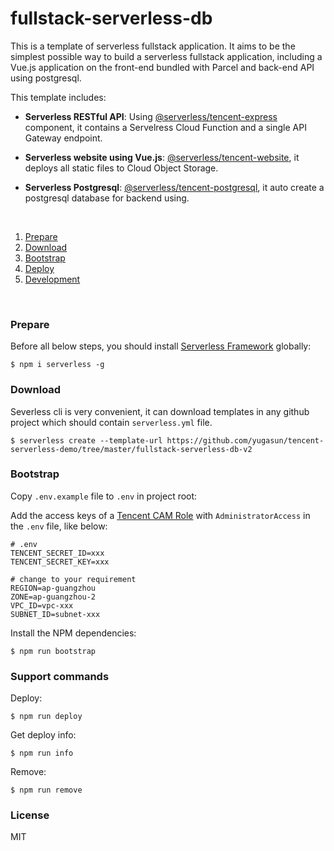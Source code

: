 # fullstack-serverless-db

This is a template of serverless fullstack application. It aims to be the
simplest possible way to build a serverless fullstack application, including a
Vue.js application on the front-end bundled with Parcel and back-end API using
postgresql.

This template includes:

- **Serverless RESTful API**: Using
  [@serverless/tencent-express](https://github.com/serverless-components/tencent-express/tree/v2)
  component, it contains a Servelress Cloud Function and a single API Gateway
  endpoint.

- **Serverless website using Vue.js**:
  [@serverless/tencent-website](https://github.com/serverless-components/tencent-website/tree/v2),
  it deploys all static files to Cloud Object Storage.

- **Serverless Postgresql**:
  [@serverless/tencent-postgresql](https://github.com/serverless-components/tencent-postgresql/tree/v2),
  it auto create a postgresql database for backend using.

&nbsp;

1. [Prepare](#Prepare)
2. [Download](#Download)
3. [Bootstrap](#Bootstrap)
4. [Deploy](#Deploy)
5. [Development](#Development)

&nbsp;

### Prepare

Before all below steps, you should install
[Serverless Framework](https://www.github.com/serverless/serverless) globally:

```console
$ npm i serverless -g
```

### Download

Severless cli is very convenient, it can download templates in any github
project which should contain `serverless.yml` file.

```console
$ serverless create --template-url https://github.com/yugasun/tencent-serverless-demo/tree/master/fullstack-serverless-db-v2
```

### Bootstrap

Copy `.env.example` file to `.env` in project root:

Add the access keys of a
[Tencent CAM Role](https://console.cloud.tencent.com/cam/capi) with
`AdministratorAccess` in the `.env` file, like below:

```dotenv
# .env
TENCENT_SECRET_ID=xxx
TENCENT_SECRET_KEY=xxx

# change to your requirement
REGION=ap-guangzhou
ZONE=ap-guangzhou-2
VPC_ID=vpc-xxx
SUBNET_ID=subnet-xxx
```

Install the NPM dependencies:

```console
$ npm run bootstrap
```

### Support commands

Deploy:

```console
$ npm run deploy
```

Get deploy info:

```console
$ npm run info
```

Remove:

```console
$ npm run remove
```

### License

MIT

```

```
